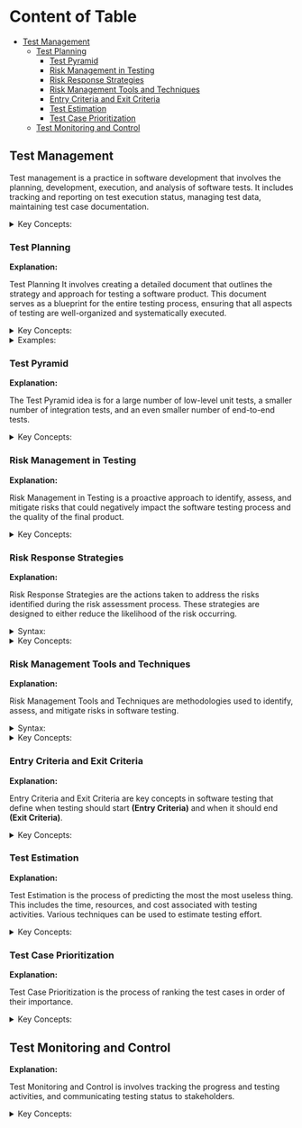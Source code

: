 <!-- markdownlint-disable MD033 -->
# Content of Table

- [Test Management](#test-management)
  - [Test Planning](#test-planning)
    - [Test Pyramid](#test-pyramid)
    - [Risk Management in Testing](#risk-management-in-testing)
    - [Risk Response Strategies](#risk-response-strategies)
    - [Risk Management Tools and Techniques](#risk-management-tools-and-techniques)
    - [Entry Criteria and Exit Criteria](#entry-criteria-and-exit-criteria)
    - [Test Estimation](#test-estimation)
    - [Test Case Prioritization](#test-case-prioritization)
  - [Test Monitoring and Control](#test-monitoring-and-control)

## Test Management

Test management is a practice in software development that involves the planning, development, execution, and analysis of software tests. It includes tracking and reporting on test execution status, managing test data, maintaining test case documentation.

<details>
    <summary>Key Concepts:</summary>

- **Test case creation and management**
  - Define and document test cases.
  - Organize test cases into test suites.
  - Maintain version control of test cases.

- **Test Execution and Tracking**
  - Schedule and execute test cases.
  - Track test execution status.
  - Record test results and logs.

- **Integration with Bug Tracking Tools**
  - Link test cases to bug reports.
  - Create bug reports from failed tests.
  - Track the status of bugs and their resolution.

- **Reporting and Metrics**
  - Generate test execution reports.
  - Analyze test coverage and defect density.
  - Monitor test progress.

- **Collaboration Among Team Members**
  - Share test cases and results with the team.
  - Collaborate on test case development and execution.
  - Communicate issues

</details>

### Test Planning

**Explanation:**

Test Planning It involves creating a detailed document that outlines the strategy and approach for testing a software product. This document serves as a blueprint for the entire testing process, ensuring that all aspects of testing are well-organized and systematically executed.

<details>
    <summary>Key Concepts:</summary>

1. **Test Objectives:**
    - Define what you want to achieve with your testing.
    - Set clear, measurable, and realistic goals.
    - Align these goals with the overall objectives of the software development project.

2. **Test Methods(types of testing):**
    - Unit Testing
    - Integration Testing
    - System Testing
    - Acceptance Testing

3. **Resource Planning:**
    - Testing team
    - Tools
    - Testing environment

4. **Schedule and Estimation:** This involves estimating the time it will take to complete each task in the testing process and creating a schedule for the tasks.

5. **Deliverables(Outputs of the testing process):**
    - Test Plan
    - Test Cases
    - Test Scripts
    - Test Reports

6. **Risk Analysis:**
    - Identify potential risks in the testing process.
    - Develop a plan to mitigate these risks.

7. **Test Coverage:**
    - Measure the amount of testing done by a set of tests.
    - Determine which parts of the program are executed during testing.
    - Ensure all branches of conditional statements are tested.

8. **Traceability Matrix:**
    - Connect two important documents, typically the Software Requirements Specification (SRS) and the Test Plan.
    - Ensure all requirements are covered by test cases.
    - Track project needs and verify they are being met.

9. **Test Environment:**
    - Define the hardware and software environment for test execution.
    - Include any additional software or tools required for testing.

</details>

<details>
    <summary>Examples:</summary>

- [Example: Test Plan](https://docs.google.com/document/d/1sYmLNT080yBU9CUZUcCcPY2frQwonLCC/edit?usp=sharing&ouid=107308472577516163164&rtpof=true&sd=true)

</details>

### Test Pyramid

**Explanation:**

The Test Pyramid idea is for a large number of low-level unit tests, a smaller number of integration tests, and an even smaller number of end-to-end tests.

<details>
    <summary>Key Concepts:</summary>

1. **Unit Testing:** At the base of the pyramid, these tests are focused on individual components or units of a software system.

2. **Integration Testing:** In the middle of the pyramid, these tests are focused on the interaction between different components of a software system.

3. **System Testing:** Near the top of the pyramid, these tests are focused on the system as a whole.

4. **Acceptance Testing:** At the top of the pyramid, these tests are focused on the suitability of the system for business use.

</details>

### Risk Management in Testing

**Explanation:**

Risk Management in Testing is a proactive approach to identify, assess, and mitigate risks that could negatively impact the software testing process and the quality of the final product.

<details>
    <summary>Key Concepts:</summary>

1. **Understanding Risk in Testing:** Risk in testing refers to the potential for a software product to fail to meet its requirements.

2. **Risk Identification:** Identify potential risks that could impact the software testing process.
    - **Technical Risks:** Software bugs, system failures.
    - **Process Risks:** Delays, resource shortages.
    - **External Risks:** Changes in market conditions, regulatory requirements.

3. **Risk Assessment:** Once risks have been identified, they need to be assessed in terms of their likelihood of occurrence and their potential impact.
    - **Risk Likelihood:** This refers to the probability that a particular risk will occur. It can be assessed based on past experience, statistical analysis.

        <details>
           <summary>Syntax:</summary>

        **(Event that has an effect on objectives)** caused by **(cause/s)** resulting in **(consequence/s)**

        </details>

        <details>
           <summary>Examples:</summary>

        **Example 1:**

        ```text
        Suppose you're planning an outdoor event in a city where it rains about 10 days each month. 

        The likelihood of this risk can be calculated based on past weather data. If it rains 10 days out of 30 in a typical month, then the likelihood of it raining on any given day (and thus potentially disrupting your event) is 10/30, or 33.3%.
        ```

        **Example 2:**

        ```text
        Company uses a specific type of software that has had 5 security breaches reported in the past year. The risk here is that your company's data could be compromised due to a security breach in this software.

        If there were 5 breaches in the past 365 days, the likelihood of a breach on any given day is 5/365, or approximately 1.37%. This means there's a 1.37% chance that a security breach could occur on any given day, based on past data.
        ```

        </details>

    - **Risk Impact:** This refers to the potential consequences if the risk were to occur. It can be assessed in terms of the potential damage to the project's objectives, such as cost overruns, delays, or reduced quality.

        <details>
           <summary>Syntax:</summary>

        If **(risk event)** occurs, it could lead to **(consequence/s)**.

        </details>

        <details>
           <summary>Examples:</summary>

        **Example 1:**

        ```text
        You're managing a construction project for a new building. One potential risk could be a delay in the delivery of essential building materials.

        Cost Overruns: You might have to pay extra for expedited shipping or for buying materials from a different, more expensive supplier.

        Delays: The construction schedule could be pushed back, leading to a later completion date. This could have further impacts, such as penalties for late completion or loss of revenue if the building was intended to be rented or sold.

        Reduced Quality: If you're forced to use different materials due to the delay, the quality of the building might be compromised.
        ```

        **Example 2:**

        ```text
        Suppose you're managing a software development project and one potential risk is that a key developer might leave the team before the project is completed.

        Delays: The departure of a key team member could slow down the development process, leading to a delay in the project timeline.

        Increased Costs: You might need to hire a new developer or pay overtime to other team members to cover the work. The cost of recruiting and training a new developer can also add to the project costs.

        Reduced Quality: If the new developer or the remaining team members are not as skilled or knowledgeable as the departing developer, the quality of the software could be compromised.

        Knowledge Loss: The departing developer might have critical knowledge about the project that is not fully documented or known by the rest of the team. This could lead to further delays and mistakes.
        ```

        </details>

</details>

### Risk Response Strategies

**Explanation:**

Risk Response Strategies are the actions taken to address the risks identified during the risk assessment process. These strategies are designed to either reduce the likelihood of the risk occurring.

<details>
    <summary>Syntax:</summary>

- If **(risk event)** occurs, it could lead to **(consequence/s)**. In response to this risk, we could employ the **(Risk Response Strategy)** by **(specific actions)**.

</details>

<details>
    <summary>Key Concepts:</summary>

1. **Risk Acceptance:** This is a risk response strategy where the risk is accepted without any further actions to reduce its impact or likelihood. This strategy is often used for low-priority risks, where the cost of mitigation would exceed the potential impact of the risk.

    <details>
       <summary>Examples:</summary>

    - If **minor software bug that does not affect the functionality or user experience**, it could lead to **minor inconsistencies in the user interface**. Given the low impact of this risk and the potentially high cost of fixing every minor bug, we could employ the **Risk Acceptance strategy** and accept this risk without taking further action to mitigate it.

    </details>

2. **Risk Mitigation:** This is a risk response strategy where actions are taken to reduce the likelihood of the risk occurring or to reduce its impact if it does occur.

    <details>
       <summary>Examples:</summary>

    - If **critical software component is complex and prone to errors**, it could lead to **system instability or crashes**. In response to this risk, we could employ the Risk **Mitigation strategy** by simplifying the component, writing additional tests to catch potential errors, and implementing additional security measures to prevent unauthorized access.

    </details>

3. **Risk Transfer:** The risk is transfered to a third party. This could involve purchasing insurance, outsourcing a risky part of the project, or using contractual agreements to shift the risk to another party.

    <details>
       <summary>Examples:</summary>

    - If **the development of a complex and specialized software module**, it could lead to **delays in the project and potential errors due to lack of expertise**. To manage this risk, we could use the **Risk Transfer strategy** by outsourcing the development of this module to a third-party vendor with proven expertise in this area.

    </details>

4. **Contingency Plan:** This is a backup plan that tells you what to do if something goes wrong.

    <details>
       <summary>Examples:</summary>

    - If **server outage**, it could lead to **downtime and loss of user data**. A contingency plan for this risk could involve having a backup server ready to take over, and a data recovery plan in place to restore any lost data. This is an example of the **Contingency Plan strategy**.

    </details>

</details>

### Risk Management Tools and Techniques

**Explanation:**

Risk Management Tools and Techniques are methodologies used to identify, assess, and mitigate risks in software testing.

<details>
    <summary>Syntax:</summary>

- To manage risks in **(software testing scenario)**, we could use **(specific Risk Management Tool or Technique)** to **(identify/assess/mitigate)** risks.

</details>

<details>
    <summary>Key Concepts:</summary>

1. **Risk-Based Testing:** This approach prioritizes testing based on the risk associated with features and functions. Risks can be related to functional, non-functional, or structural aspects of the software.

    <details>
       <summary>Examples:</summary>

    - **Identify Risks:**
        - First, we identify potential risks associated with the new feature. For example, the new feature might have a high risk of causing performance issues or might be prone to security vulnerabilities.

    - **Assess Risks:**
        - Next, we assess the identified risks to determine their likelihood and impact. For example, if the new feature is complex and has many dependencies, it might have a high likelihood of causing bugs.

    - **Prioritize Testing:**
        - Based on the assessment, we prioritize our testing efforts. We focus more on high-risk areas to ensure they are thoroughly tested. For example, if the new feature has a high risk of performance issues, we perform extensive performance testing.

    - **Execute Tests:**
        - We execute the tests according to the priority. High-risk areas are tested first. For example, we might run multiple test cases to check for performance and security issues.

    - **Manage Risks:**
        - Throughout the testing process, we continuously monitor and manage risks. If new risks are identified, we reassess and adjust our testing priorities accordingly.

    </details>

2. **Product Risk Management:** This involves identifying, assessing, and managing risks related to the software product itself. This could include functional defects, performance issues, or security vulnerabilities.

    <details>
       <summary>Examples:</summary>

    - **Data Breaches:**
        - **Risk:** Unauthorized access to sensitive patient data.
        - **Management:** We can manage this risk by conducting thorough code reviews to identify potential security vulnerabilities. We can also implement strong encryption and access control measures to protect data.

    - **System Downtime:**
        - **Risk:** The system might become unavailable, affecting healthcare operations.
        - **Management:** We can use automated testing to ensure the system meets performance standards.

    - **Incorrect Dosage Calculations:**
        - **Risk:** Errors in dosage calculations could lead to serious health issues.
        - **Management:** We can manage this risk by adding extra validation checks to ensure calculations are accurate. We can also perform thorough unit testing to verify the correctness of the dosage calculation functions.

    </details>

3. **Project Risk Management:** Involves identifying, assessing, and managing risks related to the process of developing and testing the software. This could include risks like delays, cost overruns, or resource shortages.

    <details>
       <summary>Examples:</summary>

    - **Delays Due to Unforeseen Technical Challenges:**
        - **Risk:** The project might face delays because of unexpected technical problems.
        - **Management:** We can manage this risk by using project management tools like Jira to monitor project progress and identify issues early. We can also allocate additional time in the project.

    - **Cost Overruns Due to Changes in Requirements:**
        - **Risk:** The project might exceed its budget if there are changes in requirements.
        - **Management:** To manage this risk, we could ask more money from VC or then we could fire more people to give other more tasks.

    </details>

</details>

### Entry Criteria and Exit Criteria

**Explanation:**

Entry Criteria and Exit Criteria are key concepts in software testing that define when testing should start **(Entry Criteria)** and when it should end **(Exit Criteria)**.

<details>
    <summary>Key Concepts:</summary>

1. **Entry Criteria:** These are the conditions that must be met before testing can begin. They might include requirements like the completion of certain development activities, the availability of the test environment and test data, or completion of documentation.

    <details>
       <summary>Examples:</summary>

      - All development tasks have been completed and the code has been merged into the main branch.

      - The application has been successfully deployed in the testing environment.

      - All test cases have been reviewed and approved by the project manager.

      - Test data required for testing has been created and is available in the testing environment.

      - The testing team has been trained on the new features and changes in the application.

    </details>

2. **Exit Criteria:** These are the conditions that must be met before testing can be considered complete. This include requirements like the achievement of are test coverage level, the resolution of all high-priority defects, or the completion of all planned test cases.

    <details>
       <summary>Examples:</summary>

      - All test cases have been executed.

      - All critical and high severity defects have been fixed and retested.

      - The testing team has completed a final review and approved the testing results.

      - The stakeholders have accepted the final testing report and given approval for the release.

    </details>

</details>

### Test Estimation

**Explanation:**

Test Estimation is the process of predicting the most the most useless thing. This includes the time, resources, and cost associated with testing activities. Various techniques can be used to estimate testing effort.

<details>
    <summary>Key Concepts:</summary>

1. **Three Point Estimation:** This technique uses three estimates to define an approximate range for an activity's cost: Most Likely (M), Optimistic (O), and Pessimistic (P). The expected cost E.

    <details>
       <summary>Syntax:</summary>

    - `E` is the expected duration
    - `O` is the optimistic duration (the shortest time in which the task can be completed)
    - `M` is the most likely duration (the completion time having the highest probability)
    - `P` is the pessimistic duration (the longest time the task might take, assuming everything goes wrong)

    `E = (O + 4M + P) / 6`

    </details>

    <details>
       <summary>Example:</summary>

    - Optimistic duration `O` = 3 days (if everything goes perfectly)

    - Most likely duration `M` = 5 days (the most probable duration considering normal problems and delays)

    - Pessimistic duration `P` = 9 days (if many issues are found during testing)

    - **Answer:** `E = (3 + 4*5 + 9) / 6 = 5.33 days`

    </details>

2. **Use Case Point Method:** This method is based on the use cases of the system. The number of use cases is counted and then adjusted based on the complexity of the system. The formula for this method is `UCP`.

    <details>
       <summary>Syntax:</summary>

    - `UCP (Use Case Points)` This is the final metric that represents the estimated effort for the project.

    - `UUCW (Unadjusted Use Case Weight)` This is the sum of the weights of all use cases in the project. Each use case is assigned a weight based on its complexity (simple, average, or complex).

    - `TCF (Technical Complexity Factor)` This is an adjustment factor that accounts for the technical complexity of the project. It is calculated based on various technical factors such as performance, security, and usability.

    - `ECF (Environmental Complexity Factor)` This is an adjustment factor that accounts for the environmental factors of the project. It is calculated based on factors such as team experience, tools, and processes.

    `UCP = UUCW * TCF * ECF`

    </details>

    <details>
       <summary>Example:</summary>

    - `Unadjusted Use Case Weight UUCW` = Summing the weights of all use cases. For example, if we have 10 simple use cases (weight 5 each), 5 average use cases (weight 10 each), and 2 complex use cases (weight 15 each)
        - `UUCW = (10 * 5) + (5 * 10) + (2 * 15) = 50 + 50 + 30 = 130`

    - `Technical Complexity Factor TCF` = 1.2 (based on the technical difficulty of the project, such as the complexity of the code or the technology used)

    - `Environmental Complexity Factor ECF` = 1.9 (based on the project's environmental factors, such as the experience of the testing team, the quality of the testing tools)

    - **Answer:** `UCP = 130 * 0.8 * 1.1 = 140.4`

    This means the estimated effort for the project, based on the use case points, is 140.4 units. These units can be translated into other mathematic unit (hours, day, people), depending on the context of the project.

    </details>

3. **Function Point Analysis (FPA):** This method is based on the functionality provided by the system. It considers the number and complexity of inputs, outputs, inquiries, interfaces, and data files.

    <details>
       <summary>Syntax:</summary>

    - `FP (Function Points)` This is the final metric that represents the functionality provided by the system.

    - `Complexity Weight` This is a predefined weight assigned to each type of element (input, output, inquiry, interface, data file) based on its complexity.

    - `Number of Elements` This is the count of each type of element in the system.

    `FP = ∑(Complexity Weight * Number of Elements)`

    </details>

    <details>
       <summary>Example:</summary>

    1. **Simple Inputs:** These are the basic pieces of information that the system takes in. For example, in a calculator app, a simple input might be the numbers you want to add or subtract.

    2. **Medium Outputs:** These are the results that the system produces which are of medium complexity. For example, in a weather app, a medium output might be the forecast for the next week, which requires processing data from multiple sources.

    3. **Complex Inquiries:** These are complicated questions or requests that the system needs to handle. For example, in a database system, a complex inquiry might be a query that involves multiple tables and conditional logic.

    4. **Interface:** This is the point where two systems meet and interact. For example, in a web application, the interface could be the API that allows the front-end and back-end to communicate.

    5. **Data Files:** These are files that the system uses to store or retrieve data. For example, in a content management system, a data file might be a document or image uploaded by a user.

    - 5 simple inputs (complexity weight = 1)

    - 10 medium outputs (complexity weight = 2)

    - 2 complex inquiries (complexity weight = 3)

    - 1 interface (complexity weight = 4)

    - 3 data files (complexity weight = 5)

    - **Answer:** `FP = (1*5) + (2*10) + (3*2) + (4*1) + (5*3) = 5 + 20 + 6 + 4 + 15 = 50`

    </details>

4. **Test Point Analysis (TPA):** This method is similar to FPA but is specifically designed for estimating testing effort. It considers the size of the system, the quality of the system, and the productivity of the test team.

    <details>
       <summary>Syntax:</summary>

    - `TP` is the Test Points, the result of the calculation and the estimate of the testing effort required.

    - `Complexity Weight` is a measure of the complexity of each functional element to be tested.

    - `Number of Elements` is the total number of such elements.

    - `Quality Factor` is a measure of the quality of the software, such as the number of defects.

    - `Productivity Factor` Productivity of the testing team.

    `TP = ∑(Complexity Weight * Number of Elements) * Quality Factor * Productivity Factor`

    </details>

    <details>
       <summary>Example:</summary>

    - 5 simple elements (complexity weight = 1)

    - 10 medium elements (complexity weight = 2)

    - 2 complex elements (complexity weight = 3)

    - Quality Factor = 0.8 (based on the number of defects found in previous testing cycles)

    - Productivity Factor = 1.2 (based on the productivity of the testing team)

    - **Answer:** `FP = (1*5) + (2*10) + (3*2) = 5 + 20 + 6 = 31`

    </details>

</details>

### Test Case Prioritization

**Explanation:**

Test Case Prioritization is the process of ranking the test cases in order of their importance.

<details>
    <summary>Key Concepts:</summary>

1. **Criteria for Test Case Prioritization:** Test cases can be prioritized based on various factors.

- **Business Impact:** Test cases that cover functionality with high business impact should be given higher priority.

    <details>
       <summary>Example:</summary>

    e-commerce website. The website has various features like user registration, product browsing, adding items to the cart, and making a purchase.

    1. **Users can add items to their cart and view their cart:** This is the first step in the purchasing process. If users can't add items to their cart or view their cart, they won't be able to make a purchase.

    </details>

- **Risk Level:** Test cases that cover high-risk areas of the application should be given higher priority.

    <details>
       <summary>Example:</summary>

    The application has various features like viewing account balance, transferring money between accounts, and changing account settings.

    1. **Users can enter the amount they want to transfer:** This is the first step in the money transfer process. If users can't enter an amount, they won't be able to initiate a transfer.

    </details>

- **Frequency of Use:** Test cases that cover frequently used functionality should be given higher priority.

    <details>
       <summary>Example:</summary>

    Music streaming application. The application has various features like searching for songs, creating playlists, playing songs, and sharing playlists with friends.

    1. **Users can select a song to play:** This is the first step in the music playing process. If users can't select a song, they won't be able to listen to music.

    </details>

- **Complexity:** Test cases that cover complex functionality should be given higher priority, as these areas are more prone to defects.

    <details>
       <summary>Example:</summary>

    The application has various features like searching for flights, selecting flights, entering passenger details, making a payment, and receiving a booking confirmation.

    1. **Users can enter their departure and arrival locations:** This is the first step in the flight search process. If users can't enter these details, they won't be able to search for flights.

    </details>

- **Dependency:** Test cases that cover functionality with a lot of dependencies should be given higher priority.

    <details>
       <summary>Example:</summary>

    The application has various features like creating tasks, assigning tasks to team members, tracking task progress, and generating project reports.

    1. **The application correctly includes all tasks in the report:** This is the first step in the report generation process. If tasks are missing from the report, the report will not be accurate.

    </details>

</details>

## Test Monitoring and Control

**Explanation:**

Test Monitoring and Control is involves tracking the progress and testing activities, and communicating testing status to stakeholders.

<details>
    <summary>Key Concepts:</summary>

1. **Test Reporting:** Test reports provide information on the progress of testing, system quality, and any risks or issues identified.

    <details>
       <summary>Key Concepts:</summary>

    - **Bug Report:** Provides detailed information about each bug found during testing.

    - **Test Case Report:** Provides detailed information about each test case.

    - **Test Summary Report:** provides an overview of the testing activities.

    </details>

    <details>
       <summary>Examples:</summary>

    - [Example: Test Reporting](https://drive.google.com/file/d/1RRpEdycF14DR8FqvSk6qwz_y5ALvWvwu/view?usp=sharing)

    <details>

2. **Incident Management:** This is the process of managing the defects found during testing. Ensures that defects are properly documented, tracked, and resolved.

3. **Configuration Management:** This is the process of managing and controlling the versions of the software under test, the test environment, and the testware (test cases, test scripts, test data).

    <details>
       <summary>Key Concepts:</summary>

    - **Software under test:** Refers to the specific version of the software that is being tested. Ensures that all testers are working with the same version of the software.

    - **Test environment:** Configuration management guarantees that the test environment is correctly and consistently set up for all testers. Includes hardware, software, network configurations

    - **Testware:** Refers to the artifacts generated during the testing process. Includes test cases, test scripts, and test data.

    </details>

    <details>
       <summary>Examples:</summary>

    - [Example: STLC](https://drive.google.com/file/d/1VAwjdRe9oz5pSBVZeZpkJGEOM4Z2ZnXw/view?usp=sharing)

    </details>

</details>
